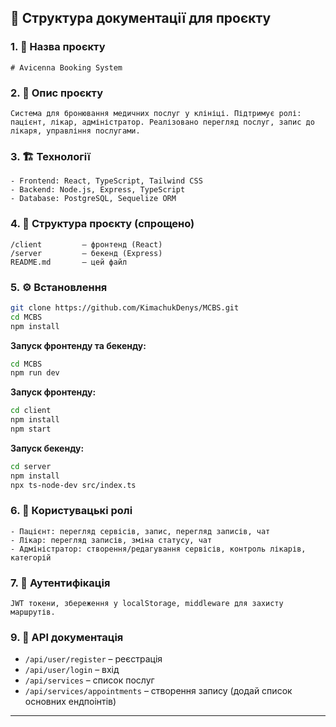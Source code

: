 ## 🧾 **Структура документації для проєкту**

### 1. 📌 Назва проєкту

```
# Avicenna Booking System
```

### 2. 📄 Опис проєкту

```
Система для бронювання медичних послуг у клініці. Підтримує ролі: пацієнт, лікар, адміністратор. Реалізовано перегляд послуг, запис до лікаря, управління послугами.
```

### 3. 🏗 Технології

```
- Frontend: React, TypeScript, Tailwind CSS
- Backend: Node.js, Express, TypeScript
- Database: PostgreSQL, Sequelize ORM
```

### 4. 📂 Структура проєкту (спрощено)

```
/client         – фронтенд (React)
/server         – бекенд (Express)
README.md       – цей файл
```

### 5. ⚙️ Встановлення

```bash
git clone https://github.com/KimachukDenys/MCBS.git
cd MCBS
npm install
```
**Запуск фронтенду та бекенду:**
```bash
cd MCBS
npm run dev
```


**Запуск фронтенду:**

```bash
cd client
npm install
npm start
```

**Запуск бекенду:**

```bash
cd server
npm install
npx ts-node-dev src/index.ts
```

### 6. 👤 Користувацькі ролі

```
- Пацієнт: перегляд сервісів, запис, перегляд записів, чат
- Лікар: перегляд записів, зміна статусу, чат
- Адміністратор: створення/редагування сервісів, контроль лікарів, категорій
```

### 7. 🔐 Аутентифікація

```
JWT токени, збереження у localStorage, middleware для захисту маршрутів.
```

### 9. 📎 API документація

* `/api/user/register` – реєстрація
* `/api/user/login` – вхід
* `/api/services` – список послуг
* `/api/services/appointments` – створення запису
  (додай список основних ендпоінтів)

---